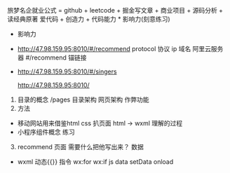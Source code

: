 旅梦名企就业公式 = github + leetcode + 掘金写文章 + 商业项目 + 源码分析 + 读经典原著
  爱代码 + 创造力 + 代码能力 * 影响力(刻意练习)
- 影响力

- http://47.98.159.95:8010/#/recommend
  protocol 协议
  ip 域名 阿里云服务器
  #/recommend   锚链接

- http://47.98.159.95:8010/#/singers

  http://47.98.159.95:8010/


1. 目录的概念
  /pages
  目录架构
  网页架构
  作弊功能
2. 方法
  - 移动网站用来借鉴html css  扒页面
   html -> wxml 理解的过程
  - 小程序组件概念  练习


3. recommend 页面
  需要什么把他写出来？  数据
  - wxml
  动态{{}} 
  指令 wx:for wx:if
  js data setData onload 